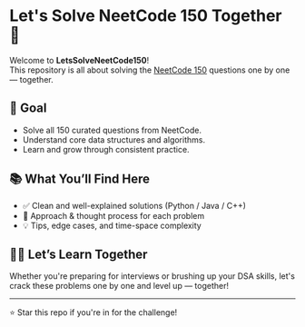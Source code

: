 # Let's Solve NeetCode 150 Together 💪

Welcome to **LetsSolveNeetCode150**!  
This repository is all about solving the [NeetCode 150](https://neetcode.io/practice) questions one by one — together.

## 🚀 Goal

- Solve all 150 curated questions from NeetCode.
- Understand core data structures and algorithms.
- Learn and grow through consistent practice.

## 📚 What You’ll Find Here

- ✅ Clean and well-explained solutions (Python / Java / C++)
- 🧠 Approach & thought process for each problem
- 💡 Tips, edge cases, and time-space complexity

## 👨‍💻 Let’s Learn Together

Whether you're preparing for interviews or brushing up your DSA skills, let's crack these problems one by one and level up — together!

---

⭐ Star this repo if you're in for the challenge!
